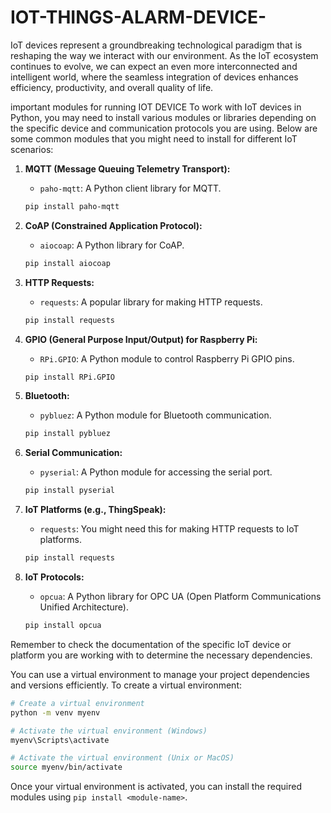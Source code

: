 # IOT-THINGS-ALARM-DEVICE-
 IoT devices represent a groundbreaking technological paradigm that is reshaping the way we interact with our environment. As the IoT ecosystem continues to evolve, we can expect an even more interconnected and intelligent world, where the seamless integration of devices enhances efficiency, productivity, and overall quality of life.

 important modules for running IOT DEVICE
 To work with IoT devices in Python, you may need to install various modules or libraries depending on the specific device and communication protocols you are using. Below are some common modules that you might need to install for different IoT scenarios:

1. **MQTT (Message Queuing Telemetry Transport):**
   - `paho-mqtt`: A Python client library for MQTT.
   ```bash
   pip install paho-mqtt
   ```

2. **CoAP (Constrained Application Protocol):**
   - `aiocoap`: A Python library for CoAP.
   ```bash
   pip install aiocoap
   ```

3. **HTTP Requests:**
   - `requests`: A popular library for making HTTP requests.
   ```bash
   pip install requests
   ```

4. **GPIO (General Purpose Input/Output) for Raspberry Pi:**
   - `RPi.GPIO`: A Python module to control Raspberry Pi GPIO pins.
   ```bash
   pip install RPi.GPIO
   ```

5. **Bluetooth:**
   - `pybluez`: A Python module for Bluetooth communication.
   ```bash
   pip install pybluez
   ```

6. **Serial Communication:**
   - `pyserial`: A Python module for accessing the serial port.
   ```bash
   pip install pyserial
   ```

7. **IoT Platforms (e.g., ThingSpeak):**
   - `requests`: You might need this for making HTTP requests to IoT platforms.
   ```bash
   pip install requests
   ```

8. **IoT Protocols:**
   - `opcua`: A Python library for OPC UA (Open Platform Communications Unified Architecture).
   ```bash
   pip install opcua
   ```

Remember to check the documentation of the specific IoT device or platform you are working with to determine the necessary dependencies.

You can use a virtual environment to manage your project dependencies and versions efficiently. To create a virtual environment:

```bash
# Create a virtual environment
python -m venv myenv

# Activate the virtual environment (Windows)
myenv\Scripts\activate

# Activate the virtual environment (Unix or MacOS)
source myenv/bin/activate
```

Once your virtual environment is activated, you can install the required modules using `pip install <module-name>`.

